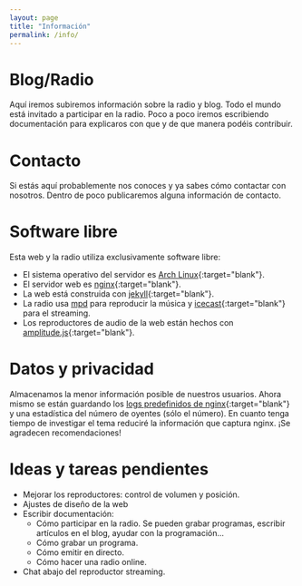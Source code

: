 ```yaml
---
layout: page
title: "Información"
permalink: /info/
---
```


# <span class="fa fa-music"></span> Blog/Radio 

Aquí iremos subiremos información sobre la radio y blog. Todo el mundo está invitado a participar en la radio. Poco a poco iremos escribiendo documentación para explicaros con que y de que manera podéis contribuir.

# <span class="fa fa-envelope-o"></span> Contacto 
Si estás aquí probablemente nos conoces y ya sabes cómo contactar con nosotros. Dentro de poco publicaremos alguna información de contacto.


# <span class="fa fa-linux"></span> Software libre 

Esta web y la radio utiliza exclusivamente software libre:
- El sistema operativo del servidor es [Arch Linux](https://www.archlinux.org/){:target="blank"}.
- El servidor web es [nginx](https://www.nginx.com/){:target="blank"}.
- La web está construida con [jekyll](https://jekyllrb.com/){:target="blank"}.
- La radio usa [mpd](https://www.musicpd.org/) para reproducir la música y [icecast](https://www.icecast.org/){:target="blank"} para el streaming.
- Los reproductores de audio de la web están hechos con [amplitude.js](https://521dimensions.com/open-source/amplitudejs){:target="blank"}.

# <span class="fa fa-database"></span> Datos y privacidad

Almacenamos la menor información posible de nuestros usuarios. Ahora mismo se están guardando los [logs predefinidos de nginx](http://nginx.org/en/docs/http/ngx_http_log_module.html){:target="blank"} y una estadística del número de oyentes (sólo el número). En cuanto tenga tiempo de investigar el tema reduciré la información que captura nginx. ¡Se agradecen recomendaciones!

# <span class="fa fa-list-ul"></span> Ideas y tareas pendientes

- Mejorar los reproductores: control de volumen y posición.
- Ajustes de diseño de la web
- Escribir documentación:
    - Cómo participar en la radio. Se pueden grabar programas, escribir artículos en el blog, ayudar con la programación...
    - Cómo grabar un programa.
    - Cómo emitir en directo.
    - Cómo hacer una radio online.
- Chat abajo del reproductor streaming.
